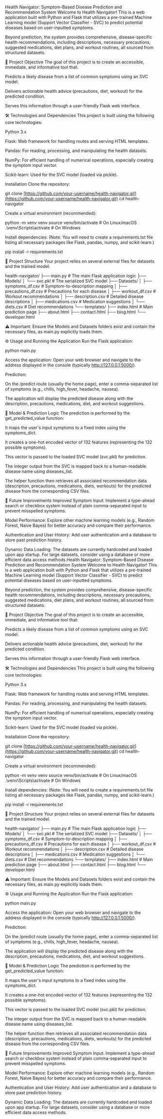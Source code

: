 Health Navigator: Symptom-Based Disease Prediction and Recommendation System
Welcome to Health Navigator! This is a web application built with Python and Flask that utilizes a pre-trained Machine Learning model (Support Vector Classifier - SVC) to predict potential diseases based on user-inputted symptoms.

Beyond prediction, the system provides comprehensive, disease-specific health recommendations, including descriptions, necessary precautions, suggested medications, diet plans, and workout routines, all sourced from structured datasets.

🚀 Project Objective
The goal of this project is to create an accessible, immediate, and informative tool that:

Predicts a likely disease from a list of common symptoms using an SVC model.

Delivers actionable health advice (precautions, diet, workout) for the predicted condition.

Serves this information through a user-friendly Flask web interface.

🛠️ Technologies and Dependencies
This project is built using the following core technologies:

Python 3.x

Flask: Web framework for handling routes and serving HTML templates.

Pandas: For reading, processing, and manipulating the health datasets.

NumPy: For efficient handling of numerical operations, especially creating the symptom input vector.

Scikit-learn: Used for the SVC model (loaded via pickle).

Installation
Clone the repository:

git clone [https://github.com/your-username/health-navigator.git](https://github.com/your-username/health-navigator.git)
cd health-navigator


Create a virtual environment (recommended):

python -m venv venv
source venv/bin/activate  # On Linux/macOS
.\venv\Scripts\activate   # On Windows


Install dependencies:
(Note: You will need to create a requirements.txt file listing all necessary packages like Flask, pandas, numpy, and scikit-learn.)

pip install -r requirements.txt


📂 Project Structure
Your project relies on several external files for datasets and the trained model.

health-navigator/
├── main.py                   # The main Flask application logic
├── Models/
│   └── svc.pkl               # The serialized SVC model
├── Datasets/
│   ├── symptoms_df.csv       # Symptom-to-description mapping
│   ├── precautions_df.csv    # Precautions for each disease
│   ├── workout_df.csv        # Workout recommendations
│   ├── description.csv       # Detailed disease descriptions
│   ├── medications.csv       # Medication suggestions
│   └── diets.csv             # Diet recommendations
└── templates/
    ├── index.html            # Main prediction page
    ├── about.html
    ├── contact.html
    ├── blog.html
    └── developer.html


⚠️ Important: Ensure the Models and Datasets folders exist and contain the necessary files, as main.py explicitly loads them.

⚙️ Usage and Running the Application
Run the Flask application:

python main.py


Access the application:
Open your web browser and navigate to the address displayed in the console (typically http://127.0.0.1:5000/).

Prediction:

On the /predict route (usually the home page), enter a comma-separated list of symptoms (e.g., chills, high_fever, headache, nausea).

The application will display the predicted disease along with the description, precautions, medications, diet, and workout suggestions.

🧠 Model & Prediction Logic
The prediction is performed by the get_predicted_value function:

It maps the user's input symptoms to a fixed index using the symptoms_dict.

It creates a one-hot encoded vector of 132 features (representing the 132 possible symptoms).

This vector is passed to the loaded SVC model (svc.pkl) for prediction.

The integer output from the SVC is mapped back to a human-readable disease name using diseases_list.

The helper function then retrieves all associated recommendation data (description, precautions, medications, diets, workouts) for the predicted disease from the corresponding CSV files.

📝 Future Improvements
Improved Symptom Input: Implement a type-ahead search or checkbox system instead of plain comma-separated input to prevent misspelled symptoms.

Model Performance: Explore other machine learning models (e.g., Random Forest, Naive Bayes) for better accuracy and compare their performance.

Authentication and User History: Add user authentication and a database to store past prediction history.

Dynamic Data Loading: The datasets are currently hardcoded and loaded upon app startup. For large datasets, consider using a database or more efficient data access methods.Health Navigator: Symptom-Based Disease Prediction and Recommendation System
Welcome to Health Navigator! This is a web application built with Python and Flask that utilizes a pre-trained Machine Learning model (Support Vector Classifier - SVC) to predict potential diseases based on user-inputted symptoms.

Beyond prediction, the system provides comprehensive, disease-specific health recommendations, including descriptions, necessary precautions, suggested medications, diet plans, and workout routines, all sourced from structured datasets.

🚀 Project Objective
The goal of this project is to create an accessible, immediate, and informative tool that:

Predicts a likely disease from a list of common symptoms using an SVC model.

Delivers actionable health advice (precautions, diet, workout) for the predicted condition.

Serves this information through a user-friendly Flask web interface.

🛠️ Technologies and Dependencies
This project is built using the following core technologies:

Python 3.x

Flask: Web framework for handling routes and serving HTML templates.

Pandas: For reading, processing, and manipulating the health datasets.

NumPy: For efficient handling of numerical operations, especially creating the symptom input vector.

Scikit-learn: Used for the SVC model (loaded via pickle).

Installation
Clone the repository:

git clone [https://github.com/your-username/health-navigator.git](https://github.com/your-username/health-navigator.git)
cd health-navigator


Create a virtual environment (recommended):

python -m venv venv
source venv/bin/activate  # On Linux/macOS
.\venv\Scripts\activate   # On Windows


Install dependencies:
(Note: You will need to create a requirements.txt file listing all necessary packages like Flask, pandas, numpy, and scikit-learn.)

pip install -r requirements.txt


📂 Project Structure
Your project relies on several external files for datasets and the trained model.

health-navigator/
├── main.py                   # The main Flask application logic
├── Models/
│   └── svc.pkl               # The serialized SVC model
├── Datasets/
│   ├── symptoms_df.csv       # Symptom-to-description mapping
│   ├── precautions_df.csv    # Precautions for each disease
│   ├── workout_df.csv        # Workout recommendations
│   ├── description.csv       # Detailed disease descriptions
│   ├── medications.csv       # Medication suggestions
│   └── diets.csv             # Diet recommendations
└── templates/
    ├── index.html            # Main prediction page
    ├── about.html
    ├── contact.html
    ├── blog.html
    └── developer.html


⚠️ Important: Ensure the Models and Datasets folders exist and contain the necessary files, as main.py explicitly loads them.

⚙️ Usage and Running the Application
Run the Flask application:

python main.py


Access the application:
Open your web browser and navigate to the address displayed in the console (typically http://127.0.0.1:5000/).

Prediction:

On the /predict route (usually the home page), enter a comma-separated list of symptoms (e.g., chills, high_fever, headache, nausea).

The application will display the predicted disease along with the description, precautions, medications, diet, and workout suggestions.

🧠 Model & Prediction Logic
The prediction is performed by the get_predicted_value function:

It maps the user's input symptoms to a fixed index using the symptoms_dict.

It creates a one-hot encoded vector of 132 features (representing the 132 possible symptoms).

This vector is passed to the loaded SVC model (svc.pkl) for prediction.

The integer output from the SVC is mapped back to a human-readable disease name using diseases_list.

The helper function then retrieves all associated recommendation data (description, precautions, medications, diets, workouts) for the predicted disease from the corresponding CSV files.

📝 Future Improvements
Improved Symptom Input: Implement a type-ahead search or checkbox system instead of plain comma-separated input to prevent misspelled symptoms.

Model Performance: Explore other machine learning models (e.g., Random Forest, Naive Bayes) for better accuracy and compare their performance.

Authentication and User History: Add user authentication and a database to store past prediction history.

Dynamic Data Loading: The datasets are currently hardcoded and loaded upon app startup. For large datasets, consider using a database or more efficient data access methods.

